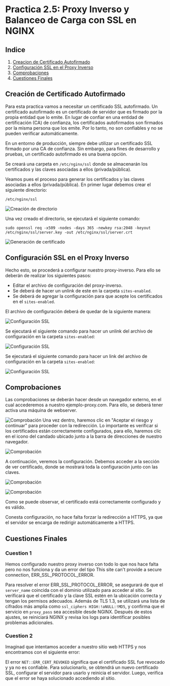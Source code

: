 # Practica 2.5: Proxy Inverso y Balanceo de Carga con SSL en NGINX

## Indice
1. [Creacion de Certificado Autofirmado](#id1)
2. [Configuración SSL en el Proxy Inverso](#id2)
3. [Comprobaciones](#id3)
4. [Cuestiones Finales](#id4)

<div id='id1'></div>

## Creación de Certificado Autofirmado
Para esta practica vamos a necesitar un certificado SSL autofirmado. Un certificado autofirmado es un certificado de servidor que es firmado por la propia entidad que lo emite. En lugar de confiar en una entidad de certificación (CA) de confianza, los certificados autofirmados son firmados por la misma persona que los emite. Por lo tanto, no son confiables y no se pueden verificar automáticamente. 

En un entorno de producción, siempre debe utilizar un certificado SSL firmado por una CA de confianza. Sin embargo, para fines de desarrollo y pruebas, un certificado autofirmado es una buena opción.

Se creará una carpeta en `/etc/nginx/ssl` donde se almacenarán los certificados y las claves asociadas a ellos (privada/pública). 

Veamos pues el proceso para generar los certificados y las claves asociadas a ellos (privada/pública). En primer lugar debemos crear el siguiente directorio:

`/etc/nginx/ssl`

![Creación de directorio](./assets/images/screenshot.1.jpg)

Una vez creado el directorio, se ejecutará el siguiente comando:

`sudo openssl req -x509 -nodes -days 365 -newkey rsa:2048 -keyout /etc/nginx/ssl/server.key -out /etc/nginx/ssl/server.crt`

![Generación de certificado](./assets/images/screenshot.2.jpg)

<div id='id2'></div>

## Configuración SSL en el Proxy Inverso
Hecho esto, se procederá a configurar nuestro proxy-inverso. Para ello se deberán de realizar los siguientes pasos:
- Editar el archivo de configuración del proxy-inverso.
- Se deberá de hacer un unlink de este en la carpeta `sites-enabled`.
- Se deberá de agregar la configuración para que acepte los certificados en el `sites-enabled`.

El archivo de configuración deberá de quedar de la siguiente manera:

![Configuración SSL](./assets/images/screenshot.4.jpg)

Se ejecutará el siguiente comando para hacer un unlink del archivo de configuración en la carpeta `sites-enabled`: 

![Configuración SSL](./assets/images/screenshot.5.jpg)

Se ejecutará el siguiente comando para hacer un link del archivo de configuración en la carpeta `sites-enabled`:

![Configuración SSL](./assets/images/screenshot.6.jpg)

<div id='id3'></div>

## Comprobaciones
Las comprobaciones se deberán hacer desde un navegador externo, en el cual accederemos a nuestro ejemplo-proxy.com. Para ello, se deberá tener activa 
una máquina de webserver.

![Comprobación](./assets/images/screenshot.7.jpg)
Una vez dentro, haremos clic en "Aceptar el riesgo y continuar" para proceder con la redirección. Lo importante es verificar si los certificados están correctamente configurados, para ello, haremos clic en el icono del candado ubicado junto a la barra de direcciones de nuestro navegador.

![Comprobación](./assets/images/Captura%20de%20pantalla%202024-11-01%20214522.png)

A continuación, veremos la configuración. Debemos acceder a la sección de ver certificado, donde se mostrará toda la configuración junto con las claves.

![Comprobación](./assets/images/screenshot.9.jpg)

![Comprobación](./assets/images/screenshot.10.jpg)

Como se puede observar, el certificado está correctamente configurado y es válido.

Conesta configuración, no hace falta forzar la redirección a HTTPS, ya que el servidor se encarga de redirigir automáticamente a HTTPS.

<div id='id4'></div>

## Cuestiones Finales

### Cuestion 1
Hemos configurado nuestro proxy inverso con todo lo que nos hace falta pero no nos funciona y da un error 
del tipo This site can't provide a secure connection, ERR_SSL_PROTOCOL_ERROR. 

Para resolver el error ERR_SSL_PROTOCOL_ERROR, se asegurará de que el `server_name` coincida con el dominio 
utilizado para acceder al sitio. Se verificará que el certificado y la clave SSL estén en la ubicación correcta 
y tengan los permisos adecuados. Además de TLS 1.3, se utilizará una lista de cifrados más amplia 
como `ssl_ciphers HIGH:!aNULL:!MD5`, y confirma que el servicio en `proxy_pass` sea accesible desde NGINX. 
Después de estos ajustes, se reiniciará NGINX y revisa los logs para identificar posibles problemas adicionales.

### Cuestion 2
Imaginad que intentamos acceder a nuestro sitio web HTTPS y nos encontramos con el siguiente error:

El error `NET::ERR_CERT_REVOKED` significa que el certificado SSL fue revocado y ya no es confiable. 
Para solucionarlo, se obtendrá un nuevo certificado SSL, configurar el servidor para usarlo y reinicia 
el servidor. Luego, verifica que el error se haya solucionado accediendo al sitio.




